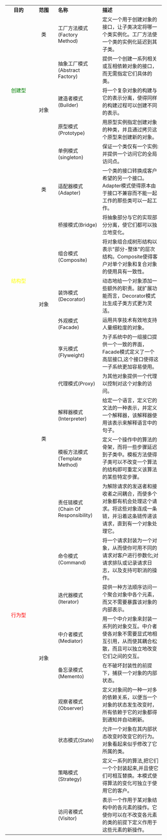 <table>
  <tr>
    <td style="width: 70px;text-align: center;font-weight: bold;">目的</td>
    <td style="width: 60px;text-align: center;font-weight: bold;">范围</td>
    <td style="font-weight: bold;">名称</td>
    <td style="font-weight: bold;">描述</td>
  </tr>
  <tr>
    <td rowspan="5" style="text-align: center;color: green">创建型</td>
    <td colspan="1" style="text-align: center;">类</td>
    <td colspan="1" style="text-align: left;">工厂方法模式(Factory Method)</td>
    <td colspan="1" style="text-align: left;">定义一个用于创建对象的接口，让子类决定将哪一个类实例化。工厂方法使一个类的实例化延迟到其子类。</td>
  </tr>
  <tr>
    <td rowspan="4" style="text-align: center;">对象</td>
    <td colspan="1" style="text-align: left;">抽象工厂模式(Abstract Factory)</td>
    <td colspan="1" style="text-align: left;">提供一个创建一系列相关或互相依赖对象的接口，而无需指定它们具体的类。</td>
  </tr>
  <tr>
    <td colspan="1" style="text-align: left;">建造者模式(Builder)</td>
    <td colspan="1" style="text-align: left;">将一个复杂对象的构建与它的表示分离，使得同样的构建过程可以创建不同的表示。</td>
  </tr>
  <tr>
    <td colspan="1" style="text-align: left;">原型模式(Prototype)</td>
    <td colspan="1" style="text-align: left;">用原型实例指定创建对象的种类，并且通过拷贝这个原型来创建新的对象。</td>
  </tr>
  <tr>
    <td colspan="1" style="text-align: left;">单例模式(singleton)</td>
    <td colspan="1" style="text-align: left;">保证一个类仅有一个实例:并提供一个访问它的全局访问点。</td>
  </tr>

  <tr>
    <td rowspan="7" style="text-align: center;color: yellow">结构型</td>
    <td colspan="1" style="text-align: center;">类</td>
    <td colspan="1" style="text-align: left;">适配器模式(Adapter)</td>
    <td colspan="1" style="text-align: left;">一个类的接口转换成客户希望的另一个接口。Adapter模式使得原本由于接口不兼容而不能一起工作的那些类可以一起工作。</td>
  </tr>
  <tr>
    <td rowspan="6" style="text-align: center;">对象</td>
    <td colspan="1" style="text-align: left;">桥接模式(Bridge)</td>
    <td colspan="1" style="text-align: left;">将抽象部分与它的实现部分分离，使它们都可以独立地变化。</td>
  </tr>
  <tr>
    <td colspan="1" style="text-align: left;">组合模式(Composite)</td>
    <td colspan="1" style="text-align: left;">将对象组合成树形结构以表示"部分-整体"的层次结构。Composite使得客户对单个对象和复合对象的使用具有一致性。</td>
  </tr>
  <tr>
    <td colspan="1" style="text-align: left;">装饰模式(Decorator)</td>
    <td colspan="1" style="text-align: left;">动态地给一个对象添加一些额外的职责。就扩展功能而言，Decorator模式比生成子类方式更为灵活。</td>
  </tr>
  <tr>
    <td colspan="1" style="text-align: left;">外观模式(Facade)</td>
    <td colspan="1" style="text-align: left;">运用共享技术有效地支持人量细粒度的对象。</td>
  </tr>
  <tr>
    <td colspan="1" style="text-align: left;">享元模式(Flyweight)</td>
    <td colspan="1" style="text-align: left;">为子系统中的一组接口提供一个一致的界面，Facade模式定义了一个高层接口,这个接口使得这一子系统更加容易使用。</td>
  </tr>
  <tr>
    <td colspan="1" style="text-align: left;">代理模式(Proxy)</td>
    <td colspan="1" style="text-align: left;">为其他对象提供一个代理以控制对这个对象的访问。</td>
  </tr>
  <tr>
    <td rowspan="11" style="text-align: center;color: red">行为型</td>
    <td rowspan="2" style="text-align: center;">类</td>
    <td colspan="1" style="text-align: left;">解释器模式(Interpreter)</td>
    <td colspan="1" style="text-align: left;">给定一个语言，定义它的文法的一种表示，并定义一个解释器，该解释器使用该表示来解释语言中的句子。</td>
  </tr>
  <tr>
    <td colspan="1" style="text-align: left;">模板方法模式(Template Method)</td>
    <td colspan="1" style="text-align: left;">定义一个操作中的算法的骨架，而将一些步骤延迟到子类中。模板方法使得子类可以不改变一个算法的结构即可重定义该算法的某些特定步骤。</td>
  </tr>

  <tr>
    <td rowspan="9" style="text-align: center;">对象</td>
    <td colspan="1" style="text-align: left;">责任链模式(Chain Of Responsibility)</td>
    <td colspan="1" style="text-align: left;">为解除请求的发送者和接收者之间耦合，而使多个对象都有机会处理这个请求。将这些对象连成一条链，并沿着这条链传递该请求，直到有一个对象处理它。</td>
  </tr>

  <tr>
    <td colspan="1" style="text-align: left;">命令模式(Command)</td>
    <td colspan="1" style="text-align: left;">将一个请求封装为一个对象，从而使你可用不同的请求对客户进行参数化;对请求排队或记录请求日志，以及支持可职消的操作。</td>
  </tr>

  <tr>
    <td colspan="1" style="text-align: left;">迭代器模式(Iterator)</td>
    <td colspan="1" style="text-align: left;">提供一种方法顺序访问一个聚合对象中各个元素，而又不需要暴露该对象的内部表示。</td>
  </tr>

<tr>
    <td colspan="1" style="text-align: left;">中介者模式(Mediator)</td>
    <td colspan="1" style="text-align: left;">用一个中介对象来封装一系列的对象交互。中介者使各对象不需要显式地相互引用，从而使其耦合松散，而且可以独立地改变它们之间的交互。</td>
  </tr>

<tr>
    <td colspan="1" style="text-align: left;">备忘录模式(Memento)</td>
    <td colspan="1" style="text-align: left;">在不破坏封装性的前提下，捕获一个对象的内部状态。</td>
  </tr>

<tr>
    <td colspan="1" style="text-align: left;">观察者模式(Observer)</td>
    <td colspan="1" style="text-align: left;">定义对象间的一种一对多的依赖关系，以便当一个对象的状态发生改变时，所有依赖于它的对象都得到通知并自动刷新。</td>
  </tr>

<tr>
    <td colspan="1" style="text-align: left;">状态模式(State)</td>
    <td colspan="1" style="text-align: left;">允许一个对象在其内部状态改变时改变它的行为。对象看起来似乎修改了它所属的类。</td>
  </tr>

<tr>
    <td colspan="1" style="text-align: left;">策略模式(Strategy)</td>
    <td colspan="1" style="text-align: left;">定义一系列的算法,把它们一个个封装起来,并且使它们可相互替换。本模式使得算法的变化可独立于使用它的客户。</td>
  </tr>

<tr>
    <td colspan="1" style="text-align: left;">访问者模式(Visitor)</td>
    <td colspan="1" style="text-align: left;">表示一个作用于某对象结构中的各元素的操作。它使你可以在不改变各元素的类的前提下定义作用于这些元素的新操作。</td>
  </tr>
</table>